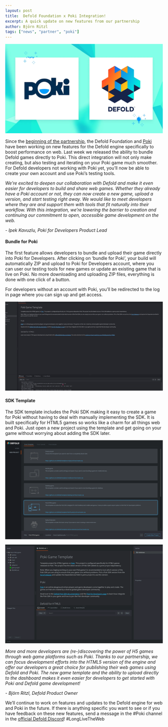 ```yaml
---
layout: post
title:  Defold Foundation x Poki Integration!
excerpt: A quick update on new features from our partnership
author: Björn Ritzl
tags: ["news", "partner", "poki"]
---
```

![](/images/posts/defold-foundation-and-poki-integration/poki-defold.png)

Since the [beginning of the partnership](/2023/11/23/The-Defold-Foundation-partners-with-Poki/), the Defold Foundation and [Poki](https://developers.poki.com/) have been working on new features for the Defold engine specifically to boost performance on web. Last week we released the ability to bundle Defold games directly to Poki. This direct integration will not only make creating, but also testing and iterating on your Poki game much smoother. For Defold developers not working with Poki yet, you’ll now be able to create your own account and use Poki’s testing tools.

_We’re excited to deepen our collaboration with Defold and make it even easier for developers to build and share web games. Whether they already have a Poki account or not, they can now create a new game, upload a version, and start testing right away. We would like to meet developers where they are and support them with tools that fit naturally into their workflow. With this integration, we’re lowering the barrier to creation and continuing our commitment to open, accessible game development on the web._

_- Ipek Kavuzlu, Poki for Developers Product Lead_


#### Bundle for Poki
The first feature allows developers to bundle and upload their game directly into Poki for Developers. After clicking on ‘bundle for Poki’, your build will automatically ZIP and upload to Poki for Developers account, where you can user our testing tools for new games or update an existing game that is live on Poki. No more downloading and uploading ZIP files, everything is done with one click of a button.

For developers without an account with Poki, you’ll be redirected to the log in page where you can sign up and get access.


![](/images/posts/defold-foundation-and-poki-integration/bundle-for-poki.gif)


#### SDK Template
The SDK template includes the Poki SDK making it easy to create a game for Poki without having to deal with manually implementing the SDK. It is built specifically for HTML5 games so works like a charm for all things web and Poki. Just open a new project using the template and get going on your game without worrying about adding the SDK later.

![](/images/posts/defold-foundation-and-poki-integration/poki-template-selection.png)

![](/images/posts/defold-foundation-and-poki-integration/poki-template-project.png)


_More and more developers are (re-)discovering the power of H5 games through web game platforms such as Poki. Thanks to our partnership, we can focus development efforts into the HTML5 version of the engine and offer our developers a great choice for publishing their web games using Defold and Poki. The new game template and the ability to upload directly to the dashboard makes it even easier for developers to get started with Poki and Defold game development!_

_- Björn Ritzl, Defold Product Owner_

We’ll continue to work on features and updates to the Defold engine for web and Poki in the future. If there is anything specific you want to see or if you have feedback on these new features, send a message in the #Poki channel in the [official Defold Discord](https://discord.com/channels/250018174974689280/1187328969721253938)! #LongLiveTheWeb
